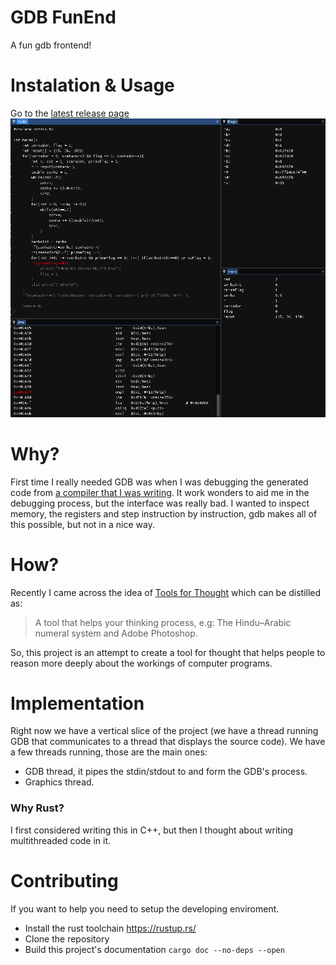 # GDB FunEnd
A fun gdb frontend!
# Instalation & Usage
Go to the [latest release page](https://github.com/gbrls/gdb-FunEnd/releases/tag/0.0.1)
![](/images/gdb-funend1.png)
# Why?
First time I really needed GDB was when I was debugging the generated code from [a compiler that I was writing](https://github.com/gbrls/rust-microc).
It work wonders to aid me in the debugging process, but the interface was really bad.
I wanted to inspect memory, the registers and step instruction by instruction, gdb makes all of this possible, but not in a nice way.
# How?
Recently I came across the idea of [Tools for Thought](https://numinous.productions/ttft/) which can be distilled as:
> A tool that helps your thinking process, e.g: The Hindu–Arabic numeral system and Adobe Photoshop.

So, this project is an attempt to create a tool for thought that helps people to reason more deeply about the workings of computer programs.
# Implementation
Right now we have a vertical slice of the project (we have a thread running GDB that communicates to a thread that displays the source code).
We have a few threads running, those are the main ones:
- GDB thread, it pipes the stdin/stdout to and form the GDB's process.
- Graphics thread.


### Why Rust?
I first considered writing this in C++, but then I thought about writing multithreaded code in it.

# Contributing
If you want to help you need to setup the developing enviroment.
- Install the rust toolchain https://rustup.rs/
- Clone the repository
- Build this project's documentation `cargo doc --no-deps --open`
